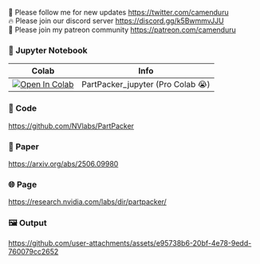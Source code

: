 🐣 Please follow me for new updates https://twitter.com/camenduru <br />
🔥 Please join our discord server https://discord.gg/k5BwmmvJJU <br />
🥳 Please join my patreon community https://patreon.com/camenduru <br />

### 🍊 Jupyter Notebook

| Colab | Info
| --- | --- |
[![Open In Colab](https://colab.research.google.com/assets/colab-badge.svg)](https://colab.research.google.com/github/camenduru/PartPacker-jupyter/blob/main/PartPacker_jupyter.ipynb) | PartPacker_jupyter (Pro Colab 😭)

### 🧬 Code
https://github.com/NVlabs/PartPacker

### 📄 Paper
https://arxiv.org/abs/2506.09980

### 🌐 Page
https://research.nvidia.com/labs/dir/partpacker/

### 🖼 Output

https://github.com/user-attachments/assets/e95738b6-20bf-4e78-9edd-760079cc2652
